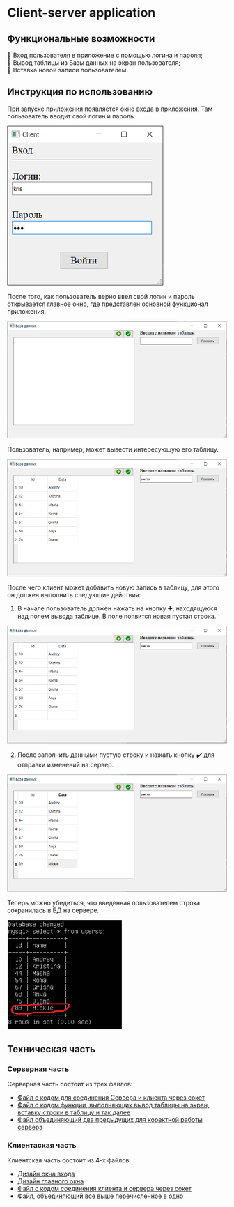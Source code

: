 Client-server application
===========

## Функциональные возможности

:hibiscus: Вход пользователя в приложение с помощью логина и пароля;  
:hibiscus: Вывод таблицы из Базы данных на экран пользователя;  
:hibiscus: Вставка новой записи пользователем.  

## Инструкция по использованию

При запуске приложения появляется окно входа в приложения. Там пользователь вводит свой логин и пароль. 

![Внешний вид окна входа](https://github.com/kristrof/Client-server-application/blob/master/Image/log.png)

После того, как пользователь верно ввел свой логин и пароль открывается главное окно, где представлен основной функционал приложения. 

![Внешний вид главного окна](https://github.com/kristrof/Client-server-application/blob/master/Image/main.png)

Пользователь, например, может вывести интересующую его таблицу.

![Вывод таблицы на экран](https://github.com/kristrof/Client-server-application/blob/master/Image/show_table.png)

После чего клиент может добавить новую запись в таблицу, для этого он должен выполнить следующие действия:
1. В начале пользователь должен нажать на кнопку :heavy_plus_sign:, находящуюся над полем вывода таблице. В поле появится новая пустая строка.

![Добавление новой строки](https://github.com/kristrof/Client-server-application/blob/master/Image/new_row.png)

2. После заполнить данными пустую строку и нажать кнопку :heavy_check_mark: для отправки изменений на сервер.

![Заполненная стркоа](https://github.com/kristrof/Client-server-application/blob/master/Image/row.png)

Теперь можно убедиться, что введенная пользователем строка сохранилась в БД на сервере.

![Проверка действий](https://github.com/kristrof/Client-server-application/blob/master/Image/test.png)

## Техническая часть

### Серверная часть

Серверная часть состоит из трех файлов:
+ [Файл с кодом для соединения Сервера и клиента через сокет](https://github.com/kristrof/Client-server-application/blob/master/Server/conn.py)
+ [Файл с кодом функции, выполняющих вывод таблицы на экран, вставку строки в таблицу и так далее](https://github.com/kristrof/Client-server-application/blob/master/Server/server.py)
+ [Файл объединяющий два предыдущих для коректной работы сервера](https://github.com/kristrof/Client-server-application/blob/master/Server/main.py)

### Клиентаская часть

Клиентская часть состоит из 4-х файлов:
+ [Дизайн окна входа](https://github.com/kristrof/Client-server-application/blob/master/Client/design/login.py)
+ [Дизайн главного окна](https://github.com/kristrof/Client-server-application/blob/master/Client/design/main_window.py)
+ [Файл с кодом соединения клиента и сервера через сокет](https://github.com/kristrof/Client-server-application/blob/master/Client/Connect.py)
+ [Файл, объединяющий все выше перечисленное в одно](https://github.com/kristrof/Client-server-application/blob/master/Client/Interface_test.py)